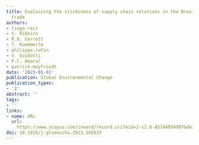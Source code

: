 ```yaml
---
title: Explaining the stickiness of supply chain relations in the Brazilian soybean
  trade
authors:
- tiago-reis
- V. Ribeiro
- R.D. Garrett
- T. Kuemmerle
- philippe-rufin
- V. Guidotti
- P.C. Amaral
- patrick-meyfroidt
date: '2023-01-01'
publication: Global Environmental Change
publication_types:
- '2'
abstract: ''
tags:
- ''
links:
- name: URL
  url: 
    https://www.scopus.com/inward/record.uri?eid=2-s2.0-85144934997&doi=10.1016%2fj.gloenvcha.2022.102633&partnerID=40&md5=8884a21d26ec50780d3a164674f3f257
doi: 10.1016/j.gloenvcha.2022.102633
---
```

